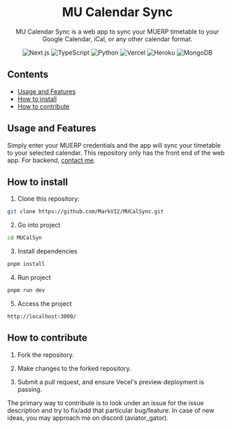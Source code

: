 <div align="center">
  <h1>MU Calendar Sync</h1>
<p> MU Calendar Sync is a web app to sync your MUERP timetable to your Google Calendar, iCal, or any other calendar format. </p>

<p>
    <img src="https://img.shields.io/badge/next.js-000000?style=for-the-badge&logo=nextdotjs" alt="Next.js">
    <img src="https://img.shields.io/badge/typescript-%23007ACC.svg?style=for-the-badge&logo=typescript&logoColor=white" alt="TypeScript">
    <img src="https://img.shields.io/badge/python-3670A0?style=for-the-badge&logo=python&logoColor=ffdd54" alt="Python">
    <img src="https://img.shields.io/badge/vercel-%23000000.svg?style=for-the-badge&logo=vercel&logoColor=white" alt="Vercel">
    <img src="https://img.shields.io/badge/Heroku-430098?style=for-the-badge&logo=heroku&logoColor=fffe" alt="Heroku">
    <img src="https://img.shields.io/badge/MongoDB-%234ea94b.svg?style=for-the-badge&logo=mongodb&logoColor=white" alt="MongoDB">
</p>
</div>

## Contents

- [Usage and Features](#usage-and-features)
- [How to install](#how-to-install)
- [How to contribute](#how-to-contribute)

## Usage and Features

Simply enter your MUERP credentials and the app will sync your timetable to your
selected calendar. This repository only has the front end of the web app. For backend, [contact me](mailto:mark.atharv@gmail.com).

## How to install

1. Clone this repository:

```bash
git clone https://github.com/MarkVI2/MUCalSync.git
```

2. Go into project

```bash
cd MUCalSyn
```

3. Install dependencies

```bash
pnpm install
```

4. Run project

```bash
pnpm run dev
```

5. Access the project

```plaintext
http://localhost:3000/
```

## How to contribute

1. Fork the repository.

2. Make changes to the forked repository.

3. Submit a pull request, and ensure Vecel's preview deployment is passing.

The primary way to contribute is to look under an issue for the issue
description and try to fix/add that particular bug/feature. In case of new
ideas, you may approach me on discord (aviator_gator).
